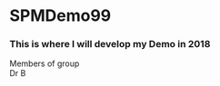 # SPMDemo99
<h3>This is where I will develop my Demo in 2018</h3>
<p>Members of group</br>
Dr B</p>
